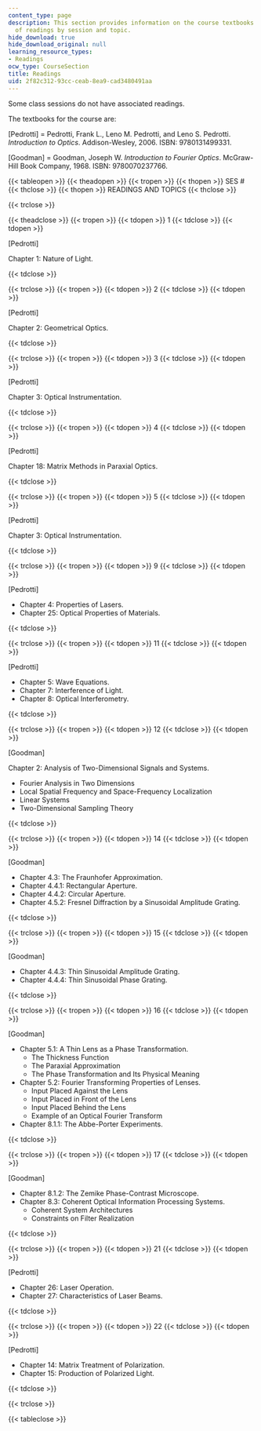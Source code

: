 ```yaml
---
content_type: page
description: This section provides information on the course textbooks and the schedule
  of readings by session and topic.
hide_download: true
hide_download_original: null
learning_resource_types:
- Readings
ocw_type: CourseSection
title: Readings
uid: 2f82c312-93cc-ceab-8ea9-cad3480491aa
---
```


Some class sessions do not have associated readings.

The textbooks for the course are:

\[Pedrotti\] = Pedrotti, Frank L., Leno M. Pedrotti, and Leno S. Pedrotti. _Introduction to Optics_. Addison-Wesley, 2006. ISBN: 9780131499331.

\[Goodman\] = Goodman, Joseph W. _Introduction to Fourier Optics_. McGraw-Hill Book Company, 1968. ISBN: 9780070237766.

{{< tableopen >}}
{{< theadopen >}}
{{< tropen >}}
{{< thopen >}}
SES #
{{< thclose >}}
{{< thopen >}}
READINGS AND TOPICS
{{< thclose >}}

{{< trclose >}}

{{< theadclose >}}
{{< tropen >}}
{{< tdopen >}}
1
{{< tdclose >}}
{{< tdopen >}}


\[Pedrotti\]

Chapter 1: Nature of Light.


{{< tdclose >}}

{{< trclose >}}
{{< tropen >}}
{{< tdopen >}}
2
{{< tdclose >}}
{{< tdopen >}}


\[Pedrotti\]

Chapter 2: Geometrical Optics.


{{< tdclose >}}

{{< trclose >}}
{{< tropen >}}
{{< tdopen >}}
3
{{< tdclose >}}
{{< tdopen >}}


\[Pedrotti\]

Chapter 3: Optical Instrumentation.


{{< tdclose >}}

{{< trclose >}}
{{< tropen >}}
{{< tdopen >}}
4
{{< tdclose >}}
{{< tdopen >}}


\[Pedrotti\]

Chapter 18: Matrix Methods in Paraxial Optics.


{{< tdclose >}}

{{< trclose >}}
{{< tropen >}}
{{< tdopen >}}
5
{{< tdclose >}}
{{< tdopen >}}


\[Pedrotti\]

Chapter 3: Optical Instrumentation.


{{< tdclose >}}

{{< trclose >}}
{{< tropen >}}
{{< tdopen >}}
9
{{< tdclose >}}
{{< tdopen >}}


\[Pedrotti\]

*   Chapter 4: Properties of Lasers.
*   Chapter 25: Optical Properties of Materials.


{{< tdclose >}}

{{< trclose >}}
{{< tropen >}}
{{< tdopen >}}
11
{{< tdclose >}}
{{< tdopen >}}


\[Pedrotti\]

*   Chapter 5: Wave Equations.
*   Chapter 7: Interference of Light.
*   Chapter 8: Optical Interferometry.


{{< tdclose >}}

{{< trclose >}}
{{< tropen >}}
{{< tdopen >}}
12
{{< tdclose >}}
{{< tdopen >}}


\[Goodman\]

Chapter 2: Analysis of Two-Dimensional Signals and Systems.

*   Fourier Analysis in Two Dimensions
*   Local Spatial Frequency and Space-Frequency Localization
*   Linear Systems
*   Two-Dimensional Sampling Theory


{{< tdclose >}}

{{< trclose >}}
{{< tropen >}}
{{< tdopen >}}
14
{{< tdclose >}}
{{< tdopen >}}


\[Goodman\]

*   Chapter 4.3: The Fraunhofer Approximation.
*   Chapter 4.4.1: Rectangular Aperture.
*   Chapter 4.4.2: Circular Aperture.
*   Chapter 4.5.2: Fresnel Diffraction by a Sinusoidal Amplitude Grating.


{{< tdclose >}}

{{< trclose >}}
{{< tropen >}}
{{< tdopen >}}
15
{{< tdclose >}}
{{< tdopen >}}


\[Goodman\]

*   Chapter 4.4.3: Thin Sinusoidal Amplitude Grating.
*   Chapter 4.4.4: Thin Sinusoidal Phase Grating.


{{< tdclose >}}

{{< trclose >}}
{{< tropen >}}
{{< tdopen >}}
16
{{< tdclose >}}
{{< tdopen >}}


\[Goodman\]

*   Chapter 5.1: A Thin Lens as a Phase Transformation.
    *   The Thickness Function
    *   The Paraxial Approximation
    *   The Phase Transformation and Its Physical Meaning
*   Chapter 5.2: Fourier Transforming Properties of Lenses.
    *   Input Placed Against the Lens
    *   Input Placed in Front of the Lens
    *   Input Placed Behind the Lens
    *   Example of an Optical Fourier Transform
*   Chapter 8.1.1: The Abbe-Porter Experiments.


{{< tdclose >}}

{{< trclose >}}
{{< tropen >}}
{{< tdopen >}}
17
{{< tdclose >}}
{{< tdopen >}}


\[Goodman\]

*   Chapter 8.1.2: The Zemike Phase-Contrast Microscope.
*   Chapter 8.3: Coherent Optical Information Processing Systems.
    *   Coherent System Architectures
    *   Constraints on Filter Realization


{{< tdclose >}}

{{< trclose >}}
{{< tropen >}}
{{< tdopen >}}
21
{{< tdclose >}}
{{< tdopen >}}


\[Pedrotti\]

*   Chapter 26: Laser Operation.
*   Chapter 27: Characteristics of Laser Beams.


{{< tdclose >}}

{{< trclose >}}
{{< tropen >}}
{{< tdopen >}}
22
{{< tdclose >}}
{{< tdopen >}}


\[Pedrotti\]

*   Chapter 14: Matrix Treatment of Polarization.
*   Chapter 15: Production of Polarized Light.


{{< tdclose >}}

{{< trclose >}}

{{< tableclose >}}